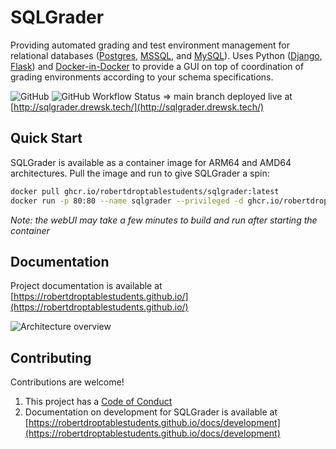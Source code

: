# SQLGrader

Providing automated grading and test environment management for relational databases ([Postgres](https://www.postgresql.org/), [MSSQL](https://www.microsoft.com/sql-server/), and [MySQL](https://www.mysql.com/)). Uses Python ([Django](https://www.djangoproject.com/), [Flask](https://flask.palletsprojects.com/)) and [Docker-in-Docker](https://docs.docker.com/) to provide a GUI on top of coordination of grading environments according to your schema specifications.

![GitHub](https://img.shields.io/github/license/robertdroptablestudents/sqlgrader?style=flat-square)
![GitHub Workflow Status](https://img.shields.io/github/workflow/status/robertdroptablestudents/sqlgrader/droplet%20refresh?style=flat-square) => main branch deployed live at [http://sqlgrader.drewsk.tech/](http://sqlgrader.drewsk.tech/)



## Quick Start

SQLGrader is available as a container image for ARM64 and AMD64 architectures. Pull the image and run to give SQLGrader a spin:

```bash
docker pull ghcr.io/robertdroptablestudents/sqlgrader:latest
docker run -p 80:80 --name sqlgrader --privileged -d ghcr.io/robertdroptablestudents/sqlgrader:latest
```

*Note: the webUI may take a few minutes to build and run after starting the container*

## Documentation

Project documentation is available at [https://robertdroptablestudents.github.io/](https://robertdroptablestudents.github.io/)

![Architecture overview](https://robertdroptablestudents.github.io/assets/diagrams/arch.png)



## Contributing

Contributions are welcome!
1. This project has a [Code of Conduct](code_of_conduct.md)
2. Documentation on development for SQLGrader is available at [https://robertdroptablestudents.github.io/docs/development](https://robertdroptablestudents.github.io/docs/development)
